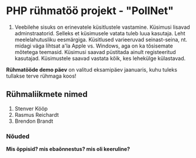 # PHP rühmatöö projekt - "PollNet"
1.	Veebilehe sisuks on erinevatele küsitlustele vastamine. Küsimusi lisavad adminstraatorid. Selleks et küsimusele vatata tuleb luua kasutaja. Leht meelelahutusliku eesmärgiga. Küsitlused varieeruvad seinast-seina, nt. midagi väga lihtsat a'la Apple vs. Windows, aga on ka tõsisemate mõtetega teemasid. Küsimusi saavad püstitada ainult registeeritud kasutajad. Küsimustele saavad vastata kõik, kes lehekülge külastavad.    

**Rühmatööde demo päev** on valitud eksamipäev jaanuaris, kuhu tuleks tullakse terve rühmaga koos!

## Rühmaliikmete nimed
1. Stenver Kööp
1. Rasmus Reichardt
1. Brendon Brandt

### Nõuded

 **Mis õppisid? mis ebaõnnestus? mis oli keeruline?**
    